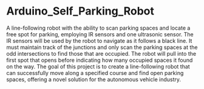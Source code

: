 # Arduino_Self_Parking_Robot
 A line-following robot with the ability to scan parking spaces and locate a free spot for parking, employing IR sensors and one ultrasonic sensor. The IR sensors will be used by the robot to navigate as it follows a black line. It must maintain track of the junctions and only scan the parking spaces at the odd intersections to find those that are occupied. The robot will pull into the first spot that opens before indicating how many occupied spaces it found on the way. The goal of this project is to create a line-following robot that can successfully move along a specified course and find open parking spaces, offering a novel solution for the autonomous vehicle industry.

